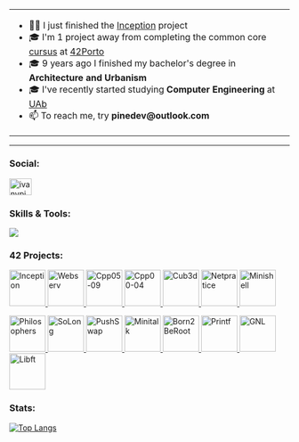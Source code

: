 <!--  
- ✍🏻 I just finished the [`CPP04`](https://github.com/pin3dev/42_CPP_Modules_00-04) module projects
- 🎓 I'm 4 projects away from completing the common core [`cursus`](https://github.com/pin3dev/42_cursus) at [42Porto](https://www.42porto.com/)
- 🎓 9 years ago I finished my bachelor's degree in **_Architecture and Urbanism_**
- 🎓 I've recently started studying  **_Computer Engineering_** at [UAb](https://portal.uab.pt/)
- 📫 To reach me, try **`pinedev@outlook.com`**
 </p>
 -->

 <table style="width: 100%;">
  <tr>
   <!--  <td style="width: 40%;"><a href="https://github.com/oakoudad/badge42"><img src="https://badge.mediaplus.ma/binary/ivbatist" alt="ivbatist's 42 stats" style="max-width: 100%;"></a></td>  -->
  </tr>
  <tr>
    <td style="text-align: left;">
      <ul>
        <li>✍🏻 I just finished the <a href="https://github.com/pin3dev/42_Inception">Inception</a> project</li>
        <li>🎓 I'm 1 project away from completing the common core <a href="https://github.com/pin3dev/42_cursus">cursus</a> at <a href="https://www.42porto.com/">42Porto</a></li>
        <li>🎓 9 years ago I finished my bachelor's degree in <strong>Architecture and Urbanism</strong></li>
        <li>🎓 I've recently started studying <strong>Computer Engineering</strong> at <a href="https://portal.uab.pt/">UAb</a></li>
        <li>📫 To reach me, try <strong>pinedev@outlook.com</strong></li>
      </ul>
    </td>
  </tr>
</table>

 
---

<h3 align="left">Social:</h3>
<p align="left">
<a href="https://linkedin.com/in/ivanypinheiro" target="blank">
	<img align="center" src="https://raw.githubusercontent.com/rahuldkjain/github-profile-readme-generator/master/src/images/icons/Social/linked-in-alt.svg" alt="ivanypinheiro" height="30" width="40" />
</a>

<!-- <a href="" target="blank">
	<img align="center" src="https://raw.githubusercontent.com/rahuldkjain/github-profile-readme-generator/master/src/images/icons/Social/instagram.svg" alt="ivanypinheiro" height="30" width="40" />
</a>
<a href="https://www.behance.net/ivanypinheiro" target="blank">
	<img align="center" src="https://raw.githubusercontent.com/rahuldkjain/github-profile-readme-generator/master/src/images/icons/Social/behance.svg" alt="ivanypinheiro" height="30" width="40" />
</a> -->
</p>

<h3 align="left">Skills & Tools:</h3>
<p align="left">
  <a href="https://skillicons.dev">
    <img src="https://skillicons.dev/icons?i=obsidian,notion,debian,linux,bash,c,cpp,js,py,html,css,regex,git,vim,vscode,ai,ps,pr,ae,docker&theme=dark&perline=8" />
  </a>
</p>

<h3 align="left">42 Projects:</h3>
<!-- <h5 align="left">Rank 04</h5> -->

<p align="left">
	<a href="https://github.com/pin3dev/42_Cursus">
	<img alt="Inception" src="https://github.com/pin3dev/42-project-badges/blob/main/badges/inceptione.png" width="65" height="65" />
	<img alt="Webserv" src="https://github.com/pin3dev/42-project-badges/blob/main/badges/webserve.png" width="65" height="65" />
	<img alt="Cpp05-09" src="https://github.com/pin3dev/42-project-badges/blob/main/badges/ft_containersm.png" width="65" height="65" />
	<img alt="Cpp00-04" src="https://github.com/pin3dev/42-project-badges/blob/main/badges/cppm.png" width="65" height="65" />
	<img alt="Cub3d" src="https://github.com/pin3dev/42-project-badges/blob/main/badges/cub3de.png" width="65" height="65" />
	<img alt="Netpratice" src="https://github.com/pin3dev/42-project-badges/blob/main/badges/netpracticem.png" width="65" height="65" />
	<img alt="Minishell" src="https://github.com/pin3dev/42-project-badges/blob/main/badges/minishelle.png" width="65" height="65" />
	</a>
</p>
<p align="left">
	<a href="https://github.com/pin3dev/42_Cursus">
	<img alt="Philosophers" src="https://github.com/pin3dev/42-project-badges/blob/main/badges/philosopherse.png" width="65" height="65" />
	<img alt="SoLong" src="https://github.com/pin3dev/42-project-badges/blob/main/badges/so_longe.png" width="65" height="65" />
	<img alt="PushSwap" src="https://github.com/pin3dev/42-project-badges/blob/main/badges/push_swape.png" width="65" height="65" />
	<img alt="Minitalk" src="https://github.com/pin3dev/42-project-badges/blob/main/badges/minitalkm.png" width="65" height="65" />
	<img alt="Born2BeRoot" src="https://github.com/pin3dev/42-project-badges/blob/main/badges/born2beroote.png" width="65" height="65" />
	<img alt="Printf" src="https://github.com/pin3dev/42-project-badges/blob/main/badges/ft_printfe.png" width="65" height="65" />
	<img alt="GNL" src="https://github.com/pin3dev/42-project-badges/blob/main/badges/get_next_linem.png" width="65" height="65" />
	<img alt="Libft" src="https://github.com/pin3dev/42-project-badges/blob/main/badges/libftm.png" width="65" height="65" />
	</a>
</p>
<!-- </p> -->
<!-- <h5 align="left">Rank 03</h5> -->
<!-- <p align="left"> -->
<!-- </p> -->
<!-- <h5 align="left">Rank 02</h5> -->
<!-- <p align="left"> -->
<!-- </p> -->
<!-- <h5 align="left">Rank 01</h5> -->
<!-- <p align="left"> -->
<!-- </p> -->
<!-- <h5 align="left">Rank 00</h5> -->
<!-- <p align="left"> -->

<h3 align="left">Stats:</h3>  

[![Top Langs](https://github-readme-stats.vercel.app/api/top-langs/?username=pin3dev&layout=donut)](https://github.com/anuraghazra/github-readme-stats)  
